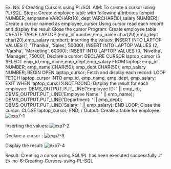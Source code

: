 Ex. No: 5 Creating Cursors using PL/SQL
AIM: To create a cursor using PL/SQL.
Steps:
Create employee table with following attributes (empid NUMBER, empname VARCHAR(10), dept VARCHAR(10),salary NUMBER);
Create a cursor named as employee_cursor
Using cursor read each record and display the result
Close the cursor
Program:
Create employee table
CREATE TABLE LAPTOP (emp_id number,emp_name char(20),emp_dept char(20),emp_salary number);
Inserting the values:
INSERT INTO LAPTOP VALUES (1, 'Thanika', 'Sales', 50000);
INSERT INTO LAPTOP VALUES (2, 'Varsha', 'Marketing', 60000);
INSERT INTO LAPTOP VALUES (3, 'Nivetha', 'Manager', 75000);
Declare a cursor:
DECLARE
CURSOR laptop_cursor IS
SELECT emp_id,emp_name,emp_dept,emp_salary
FROM laptop;
emp_id NUMBER;
emp_name CHAR(50);
emp_dept CHAR(50);
emp_salary NUMBER;
BEGIN
OPEN laptop_cursor;
Fetch and display each record:
LOOP
FETCH laptop_cursor INTO emp_id, emp_name, emp_dept, emp_salary;
EXIT WHEN laptop_cursor%NOTFOUND;
Display the result for each employee:
DBMS_OUTPUT.PUT_LINE('Employee ID: ' || emp_id);
DBMS_OUTPUT.PUT_LINE('Employee Name: ' || emp_name);
DBMS_OUTPUT.PUT_LINE('Department: ' || emp_dept);
DBMS_OUTPUT.PUT_LINE('Salary: ' || emp_salary);
END LOOP;
Close the cursor:
CLOSE laptop_cursor;
END;
/
Output:
Create a table for employee:
![exp7-1](https://github.com/Ritika-2706/Ex-no-6-Creating-Cursors-using-PL-SQL/assets/93427238/0f1cd195-7f64-42d0-98ac-a8018da08ac2)


Inserting the values:
![exp7-2](https://github.com/Ritika-2706/Ex-no-6-Creating-Cursors-using-PL-SQL/assets/93427238/ec0e89ef-aae9-4b7f-9c84-0e4feac4ca7c)


Declare a cursor :
![exp7-3](https://github.com/Ritika-2706/Ex-no-6-Creating-Cursors-using-PL-SQL/assets/93427238/02f202b9-aea7-4ea3-959e-0e9164ca2ee0)


Display the result:
![exp7-4](https://github.com/Ritika-2706/Ex-no-6-Creating-Cursors-using-PL-SQL/assets/93427238/f051d429-67ac-4f96-8315-7c901097e782)


Result:
Creating a cursor using SQL/PL has been executed successfully..# Ex-no-6-Creating-Cursors-using-PL-SQL
